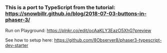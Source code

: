 ### This is a port to TypeScript from the tutorial: https://snowbillr.github.io/blog/2018-07-03-buttons-in-phaser-3/

Run on Playground: https://plnkr.co/edit/ocAaKLY3EazO5XhG?preview

See how to setup here: https://github.com/8Observer8/phaser3-typescript-dev-starter
